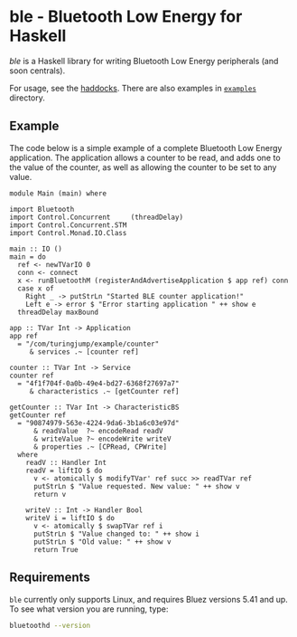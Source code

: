 # ble - Bluetooth Low Energy for Haskell

*ble* is a Haskell library for writing Bluetooth Low Energy peripherals (and
soon centrals).

For usage, see the  [haddocks](https://hackage.haskell.org/package/ble). There
are also examples in
[`examples`](https://github.com/plow-technologies/ble/tree/master/examples)
directory.

## Example

The code below is a simple example of a complete Bluetooth Low Energy
application. The application allows a counter to be read, and adds one to the
value of the counter, as well as allowing the counter to be set to any value.

~~~ {.haskell}
module Main (main) where

import Bluetooth
import Control.Concurrent     (threadDelay)
import Control.Concurrent.STM
import Control.Monad.IO.Class

main :: IO ()
main = do
  ref <- newTVarIO 0
  conn <- connect
  x <- runBluetoothM (registerAndAdvertiseApplication $ app ref) conn
  case x of
    Right _ -> putStrLn "Started BLE counter application!"
    Left e -> error $ "Error starting application " ++ show e
  threadDelay maxBound

app :: TVar Int -> Application
app ref
  = "/com/turingjump/example/counter"
     & services .~ [counter ref]

counter :: TVar Int -> Service
counter ref
  = "4f1f704f-0a0b-49e4-bd27-6368f27697a7"
     & characteristics .~ [getCounter ref]

getCounter :: TVar Int -> CharacteristicBS
getCounter ref
  = "90874979-563e-4224-9da6-3b1a6c03e97d"
      & readValue  ?~ encodeRead readV
      & writeValue ?~ encodeWrite writeV
      & properties .~ [CPRead, CPWrite]
  where
    readV :: Handler Int
    readV = liftIO $ do
      v <- atomically $ modifyTVar' ref succ >> readTVar ref
      putStrLn $ "Value requested. New value: " ++ show v
      return v

    writeV :: Int -> Handler Bool
    writeV i = liftIO $ do
      v <- atomically $ swapTVar ref i
      putStrLn $ "Value changed to: " ++ show i
      putStrLn $ "Old value: " ++ show v
      return True
~~~

## Requirements

`ble` currently only supports Linux, and requires Bluez versions 5.41 and up.
To see what version you are running, type:

``` bash
bluetoothd --version
```
